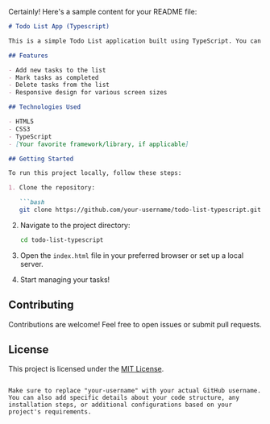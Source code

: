 Certainly! Here's a sample content for your README file:

```markdown
# Todo List App (Typescript)

This is a simple Todo List application built using TypeScript. You can view the live demo [here](https://todo-list102-ts.netlify.app/).

## Features

- Add new tasks to the list
- Mark tasks as completed
- Delete tasks from the list
- Responsive design for various screen sizes

## Technologies Used

- HTML5
- CSS3
- TypeScript
- [Your favorite framework/library, if applicable]

## Getting Started

To run this project locally, follow these steps:

1. Clone the repository:

   ```bash
   git clone https://github.com/your-username/todo-list-typescript.git
   ```

2. Navigate to the project directory:

   ```bash
   cd todo-list-typescript
   ```

3. Open the `index.html` file in your preferred browser or set up a local server.

4. Start managing your tasks!

## Contributing

Contributions are welcome! Feel free to open issues or submit pull requests.

## License

This project is licensed under the [MIT License](LICENSE).
```

Make sure to replace "your-username" with your actual GitHub username. You can also add specific details about your code structure, any installation steps, or additional configurations based on your project's requirements.
